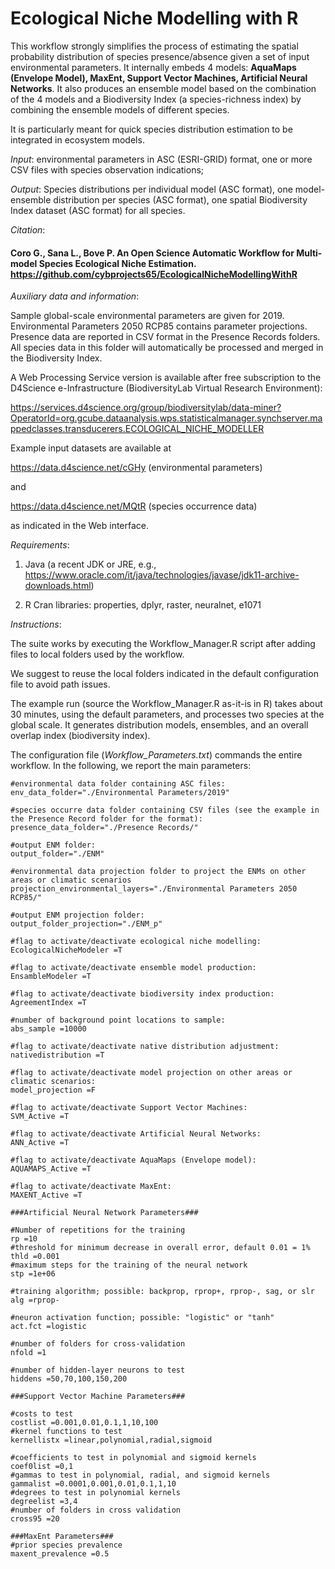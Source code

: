 
# Ecological Niche Modelling with R

This workflow strongly simplifies the process of estimating the spatial probability distribution of species presence/absence given a set of input environmental parameters. It internally embeds 4 models: **AquaMaps (Envelope Model), MaxEnt, Support Vector Machines, Artificial Neural Networks**. It also produces an ensemble model based on the combination of the 4 models and a Biodiversity Index (a species-richness index) by combining the ensemble models of different species. 

It is particularly meant for quick species distribution estimation to be integrated in ecosystem models.

_Input_: environmental parameters in ASC (ESRI-GRID) format, one or more CSV files with species observation indications;

_Output_: Species distributions per individual model (ASC format), one model-ensemble distribution per species (ASC format), one spatial Biodiversity Index dataset (ASC format) for all species.

_Citation_: 

#### Coro G., Sana L., Bove P. An Open Science Automatic Workflow for Multi-model Species Ecological Niche Estimation. https://github.com/cybprojects65/EcologicalNicheModellingWithR

_Auxiliary data and information_:

Sample global-scale environmental parameters are given for 2019. Environmental Parameters 2050 RCP85 contains parameter projections. Presence data are reported in CSV format in the Presence Records folders. All species data in this folder will automatically be processed and merged in the Biodiversity Index. 

A Web Processing Service version is available after free subscription to the D4Science e-Infrastructure (BiodiversityLab Virtual Research Environment):

https://services.d4science.org/group/biodiversitylab/data-miner?OperatorId=org.gcube.dataanalysis.wps.statisticalmanager.synchserver.mappedclasses.transducerers.ECOLOGICAL_NICHE_MODELLER

Example input datasets are available at 

https://data.d4science.net/cGHy (environmental parameters)

and 

https://data.d4science.net/MQtR (species occurrence data)

as indicated in the Web interface.

_Requirements_: 

1. Java (a recent JDK or JRE, e.g., https://www.oracle.com/it/java/technologies/javase/jdk11-archive-downloads.html)

2. R Cran libraries: properties, dplyr, raster, neuralnet, e1071

_Instructions_:

The suite works by executing the Workflow_Manager.R script after adding files to local folders used by the workflow.

We suggest to reuse the local folders indicated in the default configuration file to avoid path issues.

The example run (source the Workflow_Manager.R as-it-is in R) takes about 30 minutes, using the default parameters, and processes two species at the global scale. It generates distribution models, ensembles, and an overall overlap index (biodiversity index).

The configuration file (_Workflow_Parameters.txt_) commands the entire workflow. In the following, we report the main parameters:

    #environmental data folder containing ASC files:
    env_data_folder="./Environmental Parameters/2019"
    
    #species occurre data folder containing CSV files (see the example in the Presence Record folder for the format):
    presence_data_folder="./Presence Records/"
    
    #output ENM folder:
    output_folder="./ENM"
    
    #environmental data projection folder to project the ENMs on other areas or climatic scenarios
    projection_environmental_layers="./Environmental Parameters 2050 RCP85/"
    
    #output ENM projection folder:
    output_folder_projection="./ENM_p"
    
    #flag to activate/deactivate ecological niche modelling:
    EcologicalNicheModeler =T
    
    #flag to activate/deactivate ensemble model production:
    EnsambleModeler =T
    
    #flag to activate/deactivate biodiversity index production:
    AgreementIndex =T
    
    #number of background point locations to sample:
    abs_sample =10000 
    
    #flag to activate/deactivate native distribution adjustment:
    nativedistribution =T
    
    #flag to activate/deactivate model projection on other areas or climatic scenarios:
    model_projection =F
    
    #flag to activate/deactivate Support Vector Machines:
    SVM_Active =T
    
    #flag to activate/deactivate Artificial Neural Networks:
    ANN_Active =T
    
    #flag to activate/deactivate AquaMaps (Envelope model):
    AQUAMAPS_Active =T
    
    #flag to activate/deactivate MaxEnt:
    MAXENT_Active =T
    
    ###Artificial Neural Network Parameters###
    
    #Number of repetitions for the training
    rp =10
    #threshold for minimum decrease in overall error, default 0.01 = 1%
    thld =0.001
    #maximum steps for the training of the neural network
    stp =1e+06
    
    #training algorithm; possible: backprop, rprop+, rprop-, sag, or slr
    alg =rprop-
    
    #neuron activation function; possible: "logistic" or "tanh" 
    act.fct =logistic
    
    #number of folders for cross-validation
    nfold =1
    
    #number of hidden-layer neurons to test
    hiddens =50,70,100,150,200
    	
    ###Support Vector Machine Parameters###
    
    #costs to test
    costlist =0.001,0.01,0.1,1,10,100
    #kernel functions to test
    kernellistx =linear,polynomial,radial,sigmoid
    
    #coefficients to test in polynomial and sigmoid kernels
    coef0list =0,1
    #gammas to test in polynomial, radial, and sigmoid kernels
    gammalist =0.0001,0.001,0.01,0.1,1,10 
    #degrees to test in polynomial kernels
    degreelist =3,4  
    #number of folders in cross validation
    cross95 =20
    
    ###MaxEnt Parameters###
    #prior species prevalence
    maxent_prevalence =0.5
